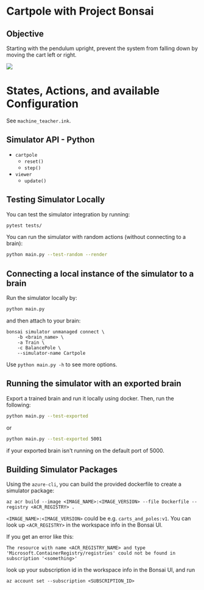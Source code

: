 # Cartpole with Project Bonsai

## Objective

Starting with the pendulum upright, prevent the system from falling down by moving the cart left or right. 

![](https://docs.bons.ai/images/cart-pole-balance.gif)

# States, Actions, and available Configuration

See `machine_teacher.ink`.

## Simulator API - Python

- `cartpole`
    - `reset()`
    - `step()`
- `viewer`
    - `update()`

## Testing Simulator Locally

You can test the simulator integration by running:

```bash
pytest tests/
```

You can run the simulator with random actions (without connecting to a brain):

```bash
python main.py --test-random --render
```

## Connecting a local instance of the simulator to a brain

Run the simulator locally by:

```bash
python main.py
```

and then attach to your brain:

```
bonsai simulator unmanaged connect \                          
    -b <brain_name> \
    -a Train \
    -c BalancePole \
    --simulator-name Cartpole 
```

Use `python main.py -h` to see more options.

## Running the simulator with an exported brain

Export a trained brain and run it locally using docker. Then, run the following:

```bash
python main.py --test-exported
```

or

```bash
python main.py --test-exported 5001
```

if your exported brain isn't running on the default port of 5000.


## Building Simulator Packages

Using the `azure-cli`, you can build the provided dockerfile to create a simulator package:

```azurecli
az acr build --image <IMAGE_NAME>:<IMAGE_VERSION> --file Dockerfile --registry <ACR_REGISTRY> .
```

`<IMAGE_NAME>:<IMAGE_VERSION>` could be e.g. `carts_and_poles:v1`. You can look up `<ACR_REGISTRY>` in the workspace info in the Bonsai UI.

If you get an error like this:

```
The resource with name <ACR_REGISTRY_NAME> and type 'Microsoft.ContainerRegistry/registries' could not be found in subscription '<something>'
```

look up your subscription id in the workspace info in the Bonsai UI, and run 

```azurecli
az account set --subscription <SUBSCRIPTION_ID>
```
